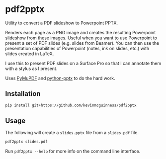 # pdf2pptx

Utility to convert a PDF slideshow to Powerpoint PPTX.

Renders each page as a PNG image and creates the resulting Powerpoint 
slideshow from these images. Useful when you want to use Powerpoint 
to present a set of PDF slides (e.g. slides from Beamer). You can then
use the presentation capabilities of Powerpoint (notes, ink on slides,
etc.) with slides created in LaTeX.

I use this to present PDF slides on a Surface Pro so that I can annotate
them with a stylus as I present.

Uses [PyMuPDF](https://github.com/pymupdf/PyMuPDF) and 
[python-pptx](https://github.com/scanny/python-pptx) to do the hard work.

## Installation

```bash
pip install git+https://github.com/kevinmcguinness/pdf2pptx
```

## Usage

The following will create a `slides.pptx` file from a `slides.pdf` file.

```bash
pdf2pptx slides.pdf
```

Run `pdf2pptx --help` for more info on the command line interface.


